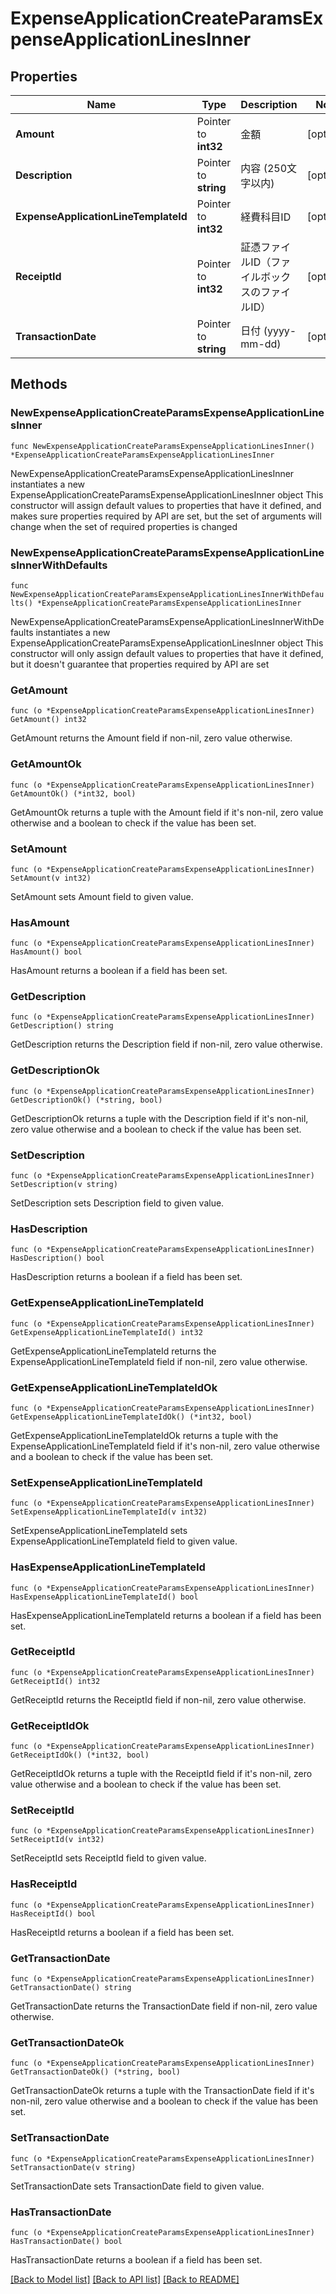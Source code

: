 # ExpenseApplicationCreateParamsExpenseApplicationLinesInner

## Properties

Name | Type | Description | Notes
------------ | ------------- | ------------- | -------------
**Amount** | Pointer to **int32** | 金額 | [optional] 
**Description** | Pointer to **string** | 内容 (250文字以内) | [optional] 
**ExpenseApplicationLineTemplateId** | Pointer to **int32** | 経費科目ID | [optional] 
**ReceiptId** | Pointer to **int32** | 証憑ファイルID（ファイルボックスのファイルID） | [optional] 
**TransactionDate** | Pointer to **string** | 日付 (yyyy-mm-dd) | [optional] 

## Methods

### NewExpenseApplicationCreateParamsExpenseApplicationLinesInner

`func NewExpenseApplicationCreateParamsExpenseApplicationLinesInner() *ExpenseApplicationCreateParamsExpenseApplicationLinesInner`

NewExpenseApplicationCreateParamsExpenseApplicationLinesInner instantiates a new ExpenseApplicationCreateParamsExpenseApplicationLinesInner object
This constructor will assign default values to properties that have it defined,
and makes sure properties required by API are set, but the set of arguments
will change when the set of required properties is changed

### NewExpenseApplicationCreateParamsExpenseApplicationLinesInnerWithDefaults

`func NewExpenseApplicationCreateParamsExpenseApplicationLinesInnerWithDefaults() *ExpenseApplicationCreateParamsExpenseApplicationLinesInner`

NewExpenseApplicationCreateParamsExpenseApplicationLinesInnerWithDefaults instantiates a new ExpenseApplicationCreateParamsExpenseApplicationLinesInner object
This constructor will only assign default values to properties that have it defined,
but it doesn't guarantee that properties required by API are set

### GetAmount

`func (o *ExpenseApplicationCreateParamsExpenseApplicationLinesInner) GetAmount() int32`

GetAmount returns the Amount field if non-nil, zero value otherwise.

### GetAmountOk

`func (o *ExpenseApplicationCreateParamsExpenseApplicationLinesInner) GetAmountOk() (*int32, bool)`

GetAmountOk returns a tuple with the Amount field if it's non-nil, zero value otherwise
and a boolean to check if the value has been set.

### SetAmount

`func (o *ExpenseApplicationCreateParamsExpenseApplicationLinesInner) SetAmount(v int32)`

SetAmount sets Amount field to given value.

### HasAmount

`func (o *ExpenseApplicationCreateParamsExpenseApplicationLinesInner) HasAmount() bool`

HasAmount returns a boolean if a field has been set.

### GetDescription

`func (o *ExpenseApplicationCreateParamsExpenseApplicationLinesInner) GetDescription() string`

GetDescription returns the Description field if non-nil, zero value otherwise.

### GetDescriptionOk

`func (o *ExpenseApplicationCreateParamsExpenseApplicationLinesInner) GetDescriptionOk() (*string, bool)`

GetDescriptionOk returns a tuple with the Description field if it's non-nil, zero value otherwise
and a boolean to check if the value has been set.

### SetDescription

`func (o *ExpenseApplicationCreateParamsExpenseApplicationLinesInner) SetDescription(v string)`

SetDescription sets Description field to given value.

### HasDescription

`func (o *ExpenseApplicationCreateParamsExpenseApplicationLinesInner) HasDescription() bool`

HasDescription returns a boolean if a field has been set.

### GetExpenseApplicationLineTemplateId

`func (o *ExpenseApplicationCreateParamsExpenseApplicationLinesInner) GetExpenseApplicationLineTemplateId() int32`

GetExpenseApplicationLineTemplateId returns the ExpenseApplicationLineTemplateId field if non-nil, zero value otherwise.

### GetExpenseApplicationLineTemplateIdOk

`func (o *ExpenseApplicationCreateParamsExpenseApplicationLinesInner) GetExpenseApplicationLineTemplateIdOk() (*int32, bool)`

GetExpenseApplicationLineTemplateIdOk returns a tuple with the ExpenseApplicationLineTemplateId field if it's non-nil, zero value otherwise
and a boolean to check if the value has been set.

### SetExpenseApplicationLineTemplateId

`func (o *ExpenseApplicationCreateParamsExpenseApplicationLinesInner) SetExpenseApplicationLineTemplateId(v int32)`

SetExpenseApplicationLineTemplateId sets ExpenseApplicationLineTemplateId field to given value.

### HasExpenseApplicationLineTemplateId

`func (o *ExpenseApplicationCreateParamsExpenseApplicationLinesInner) HasExpenseApplicationLineTemplateId() bool`

HasExpenseApplicationLineTemplateId returns a boolean if a field has been set.

### GetReceiptId

`func (o *ExpenseApplicationCreateParamsExpenseApplicationLinesInner) GetReceiptId() int32`

GetReceiptId returns the ReceiptId field if non-nil, zero value otherwise.

### GetReceiptIdOk

`func (o *ExpenseApplicationCreateParamsExpenseApplicationLinesInner) GetReceiptIdOk() (*int32, bool)`

GetReceiptIdOk returns a tuple with the ReceiptId field if it's non-nil, zero value otherwise
and a boolean to check if the value has been set.

### SetReceiptId

`func (o *ExpenseApplicationCreateParamsExpenseApplicationLinesInner) SetReceiptId(v int32)`

SetReceiptId sets ReceiptId field to given value.

### HasReceiptId

`func (o *ExpenseApplicationCreateParamsExpenseApplicationLinesInner) HasReceiptId() bool`

HasReceiptId returns a boolean if a field has been set.

### GetTransactionDate

`func (o *ExpenseApplicationCreateParamsExpenseApplicationLinesInner) GetTransactionDate() string`

GetTransactionDate returns the TransactionDate field if non-nil, zero value otherwise.

### GetTransactionDateOk

`func (o *ExpenseApplicationCreateParamsExpenseApplicationLinesInner) GetTransactionDateOk() (*string, bool)`

GetTransactionDateOk returns a tuple with the TransactionDate field if it's non-nil, zero value otherwise
and a boolean to check if the value has been set.

### SetTransactionDate

`func (o *ExpenseApplicationCreateParamsExpenseApplicationLinesInner) SetTransactionDate(v string)`

SetTransactionDate sets TransactionDate field to given value.

### HasTransactionDate

`func (o *ExpenseApplicationCreateParamsExpenseApplicationLinesInner) HasTransactionDate() bool`

HasTransactionDate returns a boolean if a field has been set.


[[Back to Model list]](../README.md#documentation-for-models) [[Back to API list]](../README.md#documentation-for-api-endpoints) [[Back to README]](../README.md)


